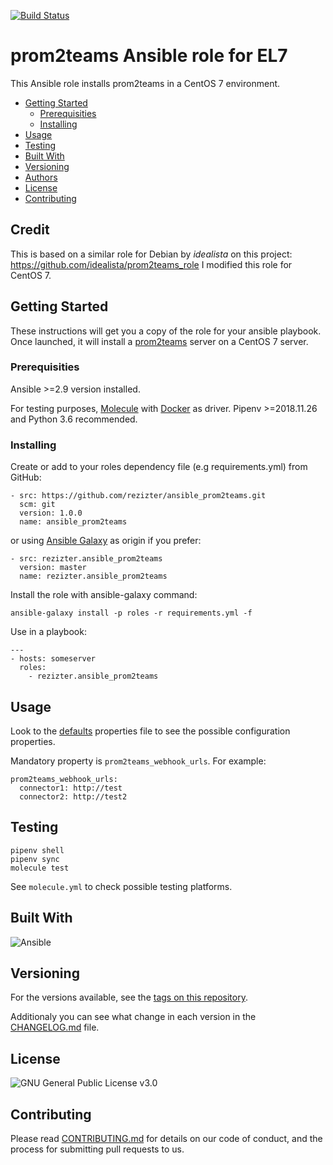 
[![Build Status](https://github.com/rezizter/ansible_prom2teams/actions/workflows/ci.yml/badge.svg)](https://github.com/rezizter/ansible_prom2teams/actions/workflows/ci.yml)

# prom2teams Ansible role for EL7

This Ansible role installs prom2teams in a CentOS 7 environment.

- [Getting Started](#getting-started)
	- [Prerequisities](#prerequisities)
	- [Installing](#installing)
- [Usage](#usage)
- [Testing](#testing)
- [Built With](#built-with)
- [Versioning](#versioning)
- [Authors](#authors)
- [License](#license)
- [Contributing](#contributing)

## Credit

This is based on a similar role for Debian by *idealista* on this project: https://github.com/idealista/prom2teams_role
I modified this role for CentOS 7.

## Getting Started

These instructions will get you a copy of the role for your ansible playbook. Once launched, it will install a [prom2teams](https://github.com/idealista/prom2teams) server on a CentOS 7 server.

### Prerequisities

Ansible >=2.9 version installed.

For testing purposes, [Molecule](https://molecule.readthedocs.io/) with [Docker](https://www.docker.com/) as driver. Pipenv >=2018.11.26 and Python 3.6 recommended.

### Installing

Create or add to your roles dependency file (e.g requirements.yml) from GitHub:

```
- src: https://github.com/rezizter/ansible_prom2teams.git
  scm: git
  version: 1.0.0
  name: ansible_prom2teams
```

or using [Ansible Galaxy](https://galaxy.ansible.com/rezizter/ansible_prom2teams/) as origin if you prefer:

```
- src: rezizter.ansible_prom2teams
  version: master
  name: rezizter.ansible_prom2teams
```

Install the role with ansible-galaxy command:

```
ansible-galaxy install -p roles -r requirements.yml -f
```

Use in a playbook:

```
---
- hosts: someserver
  roles:
    - rezizter.ansible_prom2teams
```

## Usage

Look to the [defaults](defaults/main.yml) properties file to see the possible configuration properties.

Mandatory property is `prom2teams_webhook_urls`. For example:

```
prom2teams_webhook_urls:
  connector1: http://test
  connector2: http://test2
```

## Testing

```
pipenv shell
pipenv sync
molecule test
```

See `molecule.yml` to check possible testing platforms.

## Built With

![Ansible](https://img.shields.io/badge/ansible-2.14.2-green.svg)

## Versioning

For the versions available, see the [tags on this repository](https://github.com/rezizter/ansible_prom2teams/tags).

Additionaly you can see what change in each version in the [CHANGELOG.md](CHANGELOG.md) file.

## License

![GNU General Public License v3.0](https://img.shields.io/badge/License-GNU%20GPL-blue)

## Contributing

Please read [CONTRIBUTING.md](.github/CONTRIBUTING.md) for details on our code of conduct, and the process for submitting pull requests to us.
